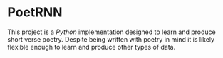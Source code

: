 # PoetRNN

This project is a *Python* implementation designed to learn and produce short verse poetry. Despite being written with poetry in mind it is likely flexible enough to learn and produce other types of data. 